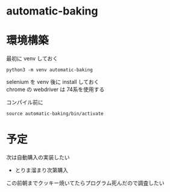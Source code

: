 # automatic-baking

# 環境構築  

最初に venv しておく  

```
python3 -m venv automatic-baking  
```  

selenium を venv 後に install しておく  
chrome の webdriver は 74系を使用する  

コンパイル前に  

```
source automatic-baking/bin/activate
```

# 予定

次は自動購入の実装したい  
- とりま溜まり次第購入  

この前朝までクッキー焼いてたらプログラム死んだので調査したい  
